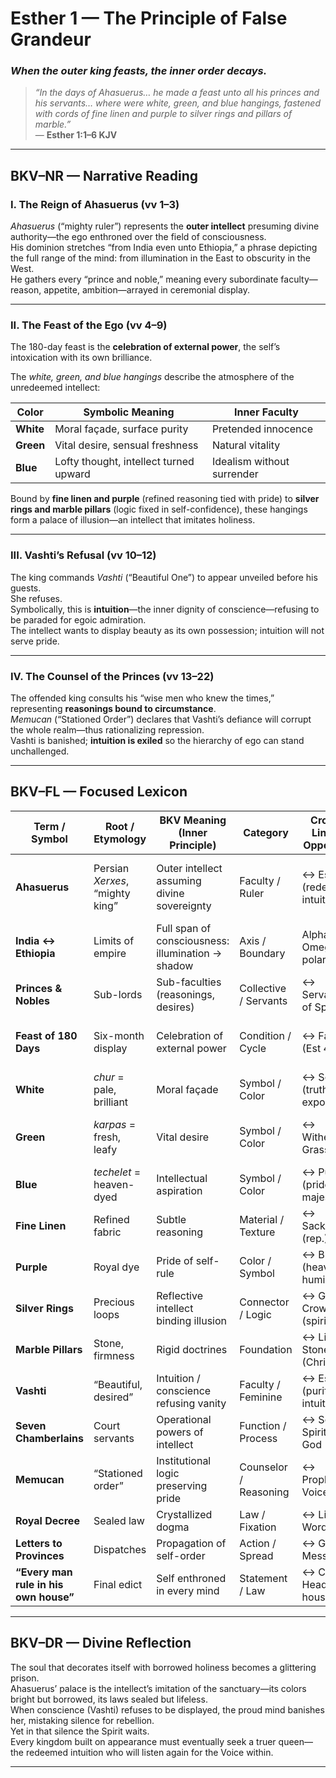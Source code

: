 # **Esther 1 — The Principle of False Grandeur**
### *When the outer king feasts, the inner order decays.*

> _“In the days of Ahasuerus… he made a feast unto all his princes and his servants… where were white, green, and blue hangings, fastened with cords of fine linen and purple to silver rings and pillars of marble.”_  
> — **Esther 1:1–6 KJV**

---

## **BKV–NR — Narrative Reading**

### **I. The Reign of Ahasuerus (vv 1–3)**
*Ahasuerus* (“mighty ruler”) represents the **outer intellect** presuming divine authority—the ego enthroned over the field of consciousness.  
His dominion stretches “from India even unto Ethiopia,” a phrase depicting the full range of the mind: from illumination in the East to obscurity in the West.  
He gathers every “prince and noble,” meaning every subordinate faculty—reason, appetite, ambition—arrayed in ceremonial display.

---

### **II. The Feast of the Ego (vv 4–9)**
The 180-day feast is the **celebration of external power**, the self’s intoxication with its own brilliance.  

The *white, green, and blue hangings* describe the atmosphere of the unredeemed intellect:

| Color | Symbolic Meaning | Inner Faculty |
|-------|------------------|----------------|
| **White** | Moral façade, surface purity | Pretended innocence |
| **Green** | Vital desire, sensual freshness | Natural vitality |
| **Blue** | Lofty thought, intellect turned upward | Idealism without surrender |

Bound by **fine linen and purple** (refined reasoning tied with pride) to **silver rings and marble pillars** (logic fixed in self-confidence), these hangings form a palace of illusion—an intellect that imitates holiness.

---

### **III. Vashti’s Refusal (vv 10–12)**
The king commands *Vashti* (“Beautiful One”) to appear unveiled before his guests.  
She refuses.  
Symbolically, this is **intuition**—the inner dignity of conscience—refusing to be paraded for egoic admiration.  
The intellect wants to display beauty as its own possession; intuition will not serve pride.

---

### **IV. The Counsel of the Princes (vv 13–22)**
The offended king consults his “wise men who knew the times,” representing **reasonings bound to circumstance**.  
*Memucan* (“Stationed Order”) declares that Vashti’s defiance will corrupt the whole realm—thus rationalizing repression.  
Vashti is banished; **intuition is exiled** so the hierarchy of ego can stand unchallenged.

---

## **BKV–FL — Focused Lexicon**

| Term / Symbol | Root / Etymology | BKV Meaning (Inner Principle) | Category | Cross-Links / Opposites | Notes |
|----------------|------------------|-------------------------------|-----------|--------------------------|-------|
| **Ahasuerus** | Persian *Xerxes*, “mighty king” | Outer intellect assuming divine sovereignty | Faculty / Ruler | ↔ Esther (redeemed intuition) | Reigns over 127 provinces = total mental domain |
| **India ↔ Ethiopia** | Limits of empire | Full span of consciousness: illumination → shadow | Axis / Boundary | Alpha–Omega polarity | Mind’s unredeemed totality |
| **Princes & Nobles** | Sub-lords | Sub-faculties (reasonings, desires) | Collective / Servants | ↔ Servants of Spirit | Cabinet of the ego-mind |
| **Feast of 180 Days** | Six-month display | Celebration of external power | Condition / Cycle | ↔ Fast (Est 4) | Half-illumined, incomplete cycle |
| **White** | *chur* = pale, brilliant | Moral façade | Symbol / Color | ↔ Scarlet (truth exposed) | Appearance of righteousness |
| **Green** | *karpas* = fresh, leafy | Vital desire | Symbol / Color | ↔ Withered Grass | Sensual vitality without discipline |
| **Blue** | *techelet* = heaven-dyed | Intellectual aspiration | Symbol / Color | ↔ Purple (prideful majesty) | Idealism severed from surrender |
| **Fine Linen** | Refined fabric | Subtle reasoning | Material / Texture | ↔ Sackcloth (rep.) | Thought used for display |
| **Purple** | Royal dye | Pride of self-rule | Color / Symbol | ↔ Blue (heavenly humility) | Majesty misused |
| **Silver Rings** | Precious loops | Reflective intellect binding illusion | Connector / Logic | ↔ Golden Crown (spirit rule) | Circular reasoning |
| **Marble Pillars** | Stone, firmness | Rigid doctrines | Foundation | ↔ Living Stone (Christ) | Beauty without life |
| **Vashti** | “Beautiful, desired” | Intuition / conscience refusing vanity | Faculty / Feminine | ↔ Esther (purified intuition) | Dignity in silence |
| **Seven Chamberlains** | Court servants | Operational powers of intellect | Function / Process | ↔ Seven Spirits of God | Energies under egoic command |
| **Memucan** | “Stationed order” | Institutional logic preserving pride | Counselor / Reasoning | ↔ Prophetic Voice | Legalism defending ego |
| **Royal Decree** | Sealed law | Crystallized dogma | Law / Fixation | ↔ Living Word | Rigid thought-form |
| **Letters to Provinces** | Dispatches | Propagation of self-order | Action / Spread | ↔ Gospel Message | Egoic edict to every faculty |
| **“Every man rule in his own house”** | Final edict | Self enthroned in every mind | Statement / Law | ↔ Christ Head of house | Codified self-sovereignty |


---


## **BKV–DR — Divine Reflection**

The soul that decorates itself with borrowed holiness becomes a glittering prison.  
Ahasuerus’ palace is the intellect’s imitation of the sanctuary—its colors bright but borrowed, its laws sealed but lifeless.  
When conscience (Vashti) refuses to be displayed, the proud mind banishes her, mistaking silence for rebellion.  
Yet in that silence the Spirit waits.  
Every kingdom built on appearance must eventually seek a truer queen—the redeemed intuition who will listen again for the Voice within.


---



